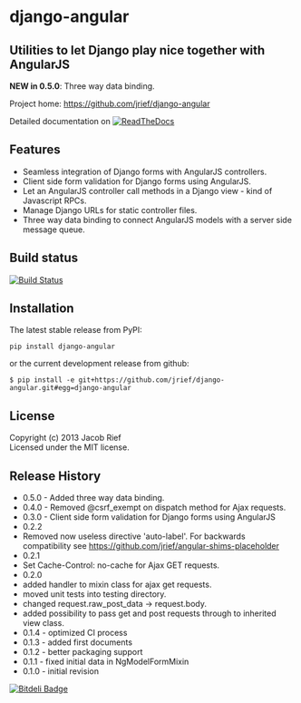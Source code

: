 django-angular
==============

Utilities to let Django play nice together with AngularJS
---------------------------------------------------------

**NEW in 0.5.0**: Three way data binding.

Project home: https://github.com/jrief/django-angular

Detailed documentation on [![ReadTheDocs](https://github.com/jrief/django-angular/docs/_static/badge-rtd.png)](http://django-angular.readthedocs.org/)

Features
--------
* Seamless integration of Django forms with AngularJS controllers.
* Client side form validation for Django forms using AngularJS.
* Let an AngularJS controller call methods in a Django view - kind of Javascript RPCs.
* Manage Django URLs for static controller files.
* Three way data binding to connect AngularJS models with a server side message queue.

Build status
------------
[![Build Status](https://travis-ci.org/jrief/django-angular.png?branch=master)](https://travis-ci.org/jrief/django-angular)

Installation
------------
The latest stable release from PyPI:

```pip install django-angular```

or the current development release from github:

```$ pip install -e git+https://github.com/jrief/django-angular.git#egg=django-angular```

License
-------
Copyright (c) 2013 Jacob Rief  
Licensed under the MIT license.

Release History
---------------
* 0.5.0 - Added three way data binding.
* 0.4.0 - Removed @csrf_exempt on dispatch method for Ajax requests.
* 0.3.0 - Client side form validation for Django forms using AngularJS
* 0.2.2
 * Removed now useless directive 'auto-label'. For backwards compatibility
   see https://github.com/jrief/angular-shims-placeholder
* 0.2.1
 * Set Cache-Control: no-cache for Ajax GET requests.
* 0.2.0
 * added handler to mixin class for ajax get requests.
 * moved unit tests into testing directory.
 * changed request.raw_post_data -> request.body.
 * added possibility to pass get and post requests through to inherited view class.
* 0.1.4 - optimized CI process
* 0.1.3 - added first documents
* 0.1.2 - better packaging support
* 0.1.1 - fixed initial data in NgModelFormMixin
* 0.1.0 - initial revision

[![Bitdeli Badge](https://d2weczhvl823v0.cloudfront.net/jrief/django-angular/trend.png)](https://bitdeli.com/free "Bitdeli Badge")
